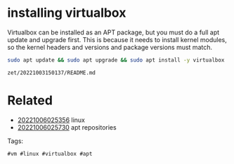 # installing virtualbox

Virtualbox can be installed as an APT package, but you must do a full apt update and upgrade first.
This is because it needs to install kernel modules, so the kernel headers and versions and package
versions must match.
```bash
sudo apt update && sudo apt upgrade && sudo apt install -y virtualbox
```

` zet/20221003150137/README.md `

# Related

- [20221006025356](/zet/20221006025356/README.md) linux
- [20221006025730](/zet/20221006025730/README.md) apt repositories

Tags:

    #vm #linux #virtualbox #apt 
